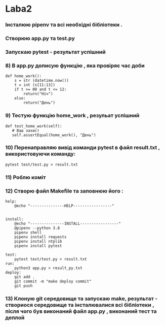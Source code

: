 Laba2
========================
### Інсталюю pipenv та всі необхідні бібліотеки .

### Створюю app.py та test.py 
### Запускаю pytest - результат успішний
### 8) В app.py дописую функцію , яка провіряє час доби

    def home_work():
        s = str (datetime.now())
        t = int (s[11:13])
        if t >= 00 and t <= 12:
            return("Ніч")
        else:
            return("День")
            
### 9) Тестую функцію home_work , резульат успішний
    def test_home_work(self):
       # Ваш захист
       self.assertEqual(home_work(), "День")
        
### 10) Перенаправляю вивід команди pytest в файл result.txt , використовуючи команду:
    pytest test/test.py > result.txt
    
### 11) Роблю коміт
### 12) Створю файл Makefile та заповнюю його :
    help:
        @echo "---------------HELP-----------------"
    
    
    install:
        @echo "---------------INSTALL-----------------"
        @pipenv --python 3.8
        pipenv shell
        pipenv install requests
        pipenv install ntplib
        pipenv install pytest
    
    test:
        pytest test/test.py > result.txt
    run:
        python3 app.py > result_py.txt
    deploy:
        git add .
        git commit -m "make deploy commit"
        git push


### 13) Клоную git середовище та запускаю make, результат - створиося середовище та інсталювалися всі бібліотеки , після чого  був виконаний файл app.py , виконаний тест та деплой